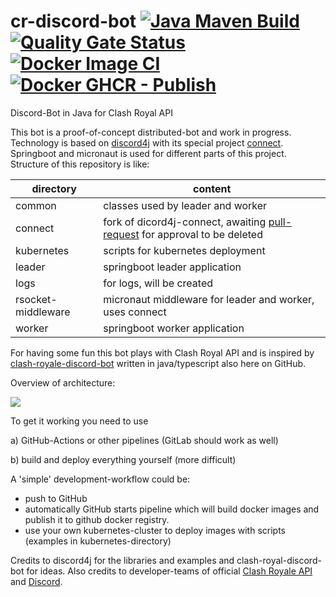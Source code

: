 # cr-discord-bot [![Java Maven Build](https://github.com/theyellow/cr-discord-bot/actions/workflows/maven.yml/badge.svg)](https://github.com/theyellow/cr-discord-bot/actions/workflows/maven.yml) [![Quality Gate Status](https://sonarcloud.io/api/project_badges/measure?project=theyellow_cr-discord-bot&metric=alert_status)](https://sonarcloud.io/summary/new_code?id=theyellow_cr-discord-bot) [![Docker Image CI](https://github.com/theyellow/cr-discord-bot/actions/workflows/docker-image.yml/badge.svg)](https://github.com/theyellow/cr-discord-bot/actions/workflows/docker-image.yml) [![Docker GHCR - Publish](https://github.com/theyellow/cr-discord-bot/actions/workflows/docker-publish.yml/badge.svg)](https://github.com/theyellow/cr-discord-bot/actions/workflows/docker-publish.yml)
Discord-Bot in Java for Clash Royal API 

This bot is a proof-of-concept distributed-bot and work in progress.
Technology is based on [discord4j](https://github.com/Discord4J/Discord4J) with its special project [connect](https://github.com/Discord4J/connect).
Springboot and micronaut is used for different parts of this project. Structure of this repository is like:

| directory          | content                                                                                                                    |
|--------------------|----------------------------------------------------------------------------------------------------------------------------|
| common             | classes used by leader and worker                                                                                          |
| connect            | fork of dicord4j-connect, awaiting [pull-request](https://github.com/Discord4J/connect/pull/10) for approval to be deleted |
| kubernetes         | scripts for kubernetes deployment                                                                                          |
| leader             | springboot leader application                                                                                              |
| logs               | for logs, will be created                                                                                                  |
| rsocket-middleware | micronaut middleware for leader and worker, uses connect                                                                   |
| worker             | springboot worker application                                                                                              |


For having some fun this bot plays with Clash Royal API and is inspired by [clash-royale-discord-bot](https://github.com/HZooly/clash-royale-discord-bot) written in java/typescript also here on GitHub. 

Overview of architecture: 

![](http://www.plantuml.com/plantuml/proxy?idx=0&src=https://raw.githubusercontent.com/theyellow/cr-discord-bot/main/overview.puml?)

To get it working you need to use

a) GitHub-Actions or other pipelines (GitLab should work as well)

b) build and deploy everything yourself (more difficult)

A 'simple' development-workflow could be:

- push to GitHub
- automatically GitHub starts pipeline which will build docker images and publish it to github docker registry.
- use your own kubernetes-cluster to deploy images with scripts (examples in kubernetes-directory)

Credits to discord4j for the libraries and examples and clash-royal-discord-bot for ideas.
Also credits to developer-teams of official [Clash Royale API](https://developer.clashroyale.com/#/documentation) and [Discord](https://discord.com/developers/).
